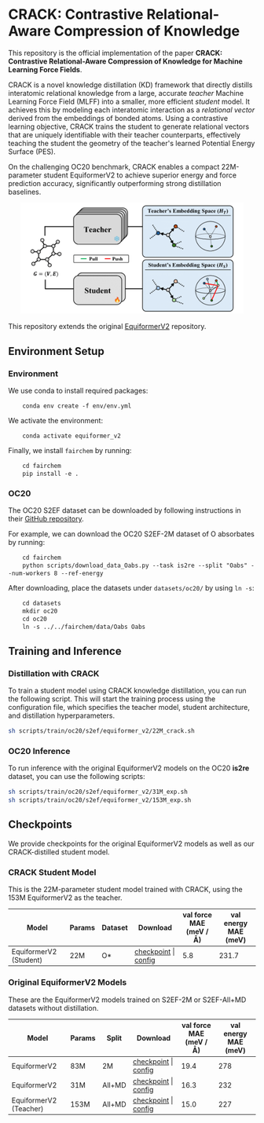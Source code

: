 # CRACK: Contrastive Relational-Aware Compression of Knowledge

This repository is the official implementation of the paper **CRACK: Contrastive Relational-Aware Compression of Knowledge for Machine Learning Force Fields**.

CRACK is a novel knowledge distillation (KD) framework that directly distills interatomic relational knowledge from a large, accurate *teacher* Machine Learning Force Field (MLFF) into a smaller, more efficient *student* model. It achieves this by modeling each interatomic interaction as a *relational vector* derived from the embeddings of bonded atoms. Using a contrastive learning objective, CRACK trains the student to generate relational vectors that are uniquely identifiable with their teacher counterparts, effectively teaching the student the geometry of the teacher's learned Potential Energy Surface (PES).

On the challenging OC20 benchmark, CRACK enables a compact 22M-parameter student EquiformerV2 to achieve superior energy and force prediction accuracy, significantly outperforming strong distillation baselines.

<p align="center">
  <img src="docs/CRACK_Overview.png" width="90%">
</p>

This repository extends the original [EquiformerV2](https://github.com/atomicarchitects/equiformer) repository.

## Environment Setup

### Environment 

We use conda to install required packages:
```
    conda env create -f env/env.yml
```

We activate the environment:
```
    conda activate equiformer_v2
```

Finally, we install `fairchem` by running:
```
    cd fairchem
    pip install -e .
```


### OC20

The OC20 S2EF dataset can be downloaded by following instructions in their [GitHub repository](https://github.com/Open-Catalyst-Project/ocp/blob/5a7738f9aa80b1a9a7e0ca15e33938b4d2557edd/DATASET.md#download-and-preprocess-the-dataset).

For example, we can download the OC20 S2EF-2M dataset of O absorbates by running:
```
    cd fairchem
    python scripts/download_data_Oabs.py --task is2re --split "Oabs" --num-workers 8 --ref-energy
```

After downloading, place the datasets under `datasets/oc20/` by using `ln -s`:
```
    cd datasets
    mkdir oc20
    cd oc20
    ln -s ../../fairchem/data/Oabs Oabs
```


## Training and Inference


### Distillation with CRACK

To train a student model using CRACK knowledge distillation, you can run the following script. This will start the training process using the configuration file, which specifies the teacher model, student architecture, and distillation hyperparameters.

```bash
sh scripts/train/oc20/s2ef/equiformer_v2/22M_crack.sh
```

### OC20 Inference

To run inference with the original EquiformerV2 models on the OC20 **is2re** dataset, you can use the following scripts:
    
```bash
sh scripts/train/oc20/s2ef/equiformer_v2/31M_exp.sh
sh scripts/train/oc20/s2ef/equiformer_v2/153M_exp.sh
```

## Checkpoints

We provide checkpoints for the original EquiformerV2 models as well as our CRACK-distilled student model.

### CRACK Student Model
This is the 22M-parameter student model trained with CRACK, using the 153M EquiformerV2 as the teacher.

|Model	|Params	|Dataset|Download	|val force MAE (meV / Å) |val energy MAE (meV) |
|---	|---	|---	|---	|---	|---	|
|EquiformerV2 (Student) |22M |O* |[checkpoint](https://github.com/hyukjunlim/CRACK/releases/download/v1.0/crack_student_22m.pt) \| [config](oc20/configs/s2ef/all_md/equiformer_v2/equiformer_v2_N@20_L@6_M@3_22M_crack.yml) |5.8 | 231.7 |

### Original EquiformerV2 Models
These are the EquiformerV2 models trained on S2EF-2M or S2EF-All+MD datasets without distillation.

|Model	|Params |Split	|Download	|val force MAE (meV / Å) |val energy MAE (meV) |
|---	|---	|---	|---	|---	|---	| 
|EquiformerV2	|83M |2M	|[checkpoint](https://dl.fbaipublicfiles.com/opencatalystproject/models/2023_06/oc20/s2ef/eq2_83M_2M.pt) \| [config](oc20/configs/s2ef/2M/equiformer_v2/equiformer_v2_N@12_L@6_M@2_epochs@30.yml)	|19.4 | 278 |
|EquiformerV2 |31M |All+MD |[checkpoint](https://dl.fbaipublicfiles.com/opencatalystproject/models/2023_06/oc20/s2ef/eq2_31M_ec4_allmd.pt) \| [config](oc20/configs/s2ef/all_md/equiformer_v2/equiformer_v2_N@8_L@4_M@2_31M.yml) |16.3 | 232 |
|EquiformerV2 (Teacher)|153M |All+MD | [checkpoint](https://dl.fbaipublicfiles.com/opencatalystproject/models/2023_06/oc20/s2ef/eq2_153M_ec4_allmd.pt) \| [config](oc20/configs/s2ef/all_md/equiformer_v2/equiformer_v2_N@20_L@6_M@3_153M.yml) |15.0 | 227 |

